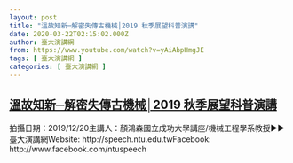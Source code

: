 ```yaml
---
layout: post
title: "溫故知新─解密失傳古機械│2019 秋季展望科普演講"
date: 2020-03-22T02:15:02.000Z
author: 臺大演講網
from: https://www.youtube.com/watch?v=yAiAbpHmgJE
tags: [ 臺大演講網 ]
categories: [ 臺大演講網 ]
---
```

<!--1584843302000-->
[溫故知新─解密失傳古機械│2019 秋季展望科普演講](https://www.youtube.com/watch?v=yAiAbpHmgJE)
------

<div>
拍攝日期：2019/12/20主講人：顏鴻森國立成功大學講座/機械工程學系教授►►臺大演講網Website: http://speech.ntu.edu.twFacebook: http://www.facebook.com/ntuspeech
</div>
